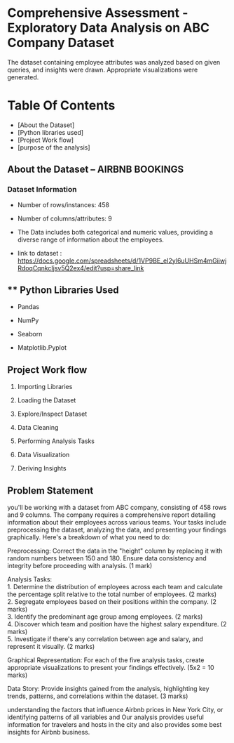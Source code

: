 # **Comprehensive Assessment - Exploratory Data Analysis on ABC Company Dataset**

The dataset containing employee attributes was analyzed based on given queries, and insights were drawn. Appropriate visualizations were generated.

# Table Of Contents
  
  - [About the Dataset]
  - [Python libraries used]
  - [Project Work flow]
  - [purpose of the analysis]


## **About the Dataset – AIRBNB BOOKINGS**

### Dataset Information
* Number of rows/instances: 458
* Number of columns/attributes: 9

*   The Data includes both categorical and numeric values, providing a diverse range of information about the employees.

*   link to dataset : https://docs.google.com/spreadsheets/d/1VP9BE_eI2yl6uUHSm4mGiiwjRdoqCqnkcIjsv5Q2ex4/edit?usp=share_link


## ** Python Libraries Used

* Pandas

* NumPy
  
* Seaborn

* Matplotlib.Pyplot



## **Project Work flow**

1. Importing Libraries

2. Loading the Dataset

3. Explore/Inspect Dataset

3. Data Cleaning

4. Performing Analysis Tasks 

5. Data Visualization

6. Deriving Insights


## **Problem Statement** 

<p>you'll be working with a dataset from ABC company, consisting of 458 rows and 9 columns. The company requires a comprehensive report detailing information about their employees across various teams. Your tasks include preprocessing the dataset, analyzing the data, and presenting your findings graphically. Here's a breakdown of what you need to do:</p>
<p>Preprocessing:
Correct the data in the "height" column by replacing it with random numbers between 150 and 180. Ensure data consistency and integrity before proceeding with analysis. (1 mark)</p>
<p>Analysis Tasks:<br>
1. Determine the distribution of employees across each team and calculate the percentage split relative to the total number of employees. (2 marks)<br>
2. Segregate employees based on their positions within the company. (2 marks)<br>
3. Identify the predominant age group among employees. (2 marks)<br>
4. Discover which team and position have the highest salary expenditure. (2 marks)<br>
5. Investigate if there's any correlation between age and salary, and represent it visually. (2 marks)</p>
<p>Graphical Representation:
For each of the five analysis tasks, create appropriate visualizations to present your findings effectively. (5x2 = 10 marks)

Data Story:
Provide insights gained from the analysis, highlighting key trends, patterns, and correlations within the dataset. (3 marks)</p>


understanding the factors that influence Airbnb prices in New York City, or identifying patterns of all variables and Our analysis provides useful information for travelers and hosts in the city and also provides some best insights for Airbnb business.


